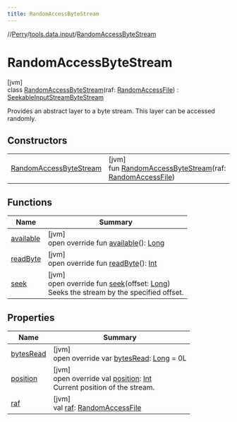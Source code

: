 ```yaml
---
title: RandomAccessByteStream
---
```

//[Perry](../../../index.html)/[tools.data.input](../index.html)/[RandomAccessByteStream](index.html)



# RandomAccessByteStream



[jvm]\
class [RandomAccessByteStream](index.html)(raf: [RandomAccessFile](https://docs.oracle.com/javase/8/docs/api/java/io/RandomAccessFile.html)) : [SeekableInputStreamByteStream](../-seekable-input-stream-byte-stream/index.html)

Provides an abstract layer to a byte stream. This layer can be accessed randomly.



## Constructors


| | |
|---|---|
| [RandomAccessByteStream](-random-access-byte-stream.html) | [jvm]<br>fun [RandomAccessByteStream](-random-access-byte-stream.html)(raf: [RandomAccessFile](https://docs.oracle.com/javase/8/docs/api/java/io/RandomAccessFile.html)) |


## Functions


| Name | Summary |
|---|---|
| [available](available.html) | [jvm]<br>open override fun [available](available.html)(): [Long](https://kotlinlang.org/api/latest/jvm/stdlib/kotlin/-long/index.html) |
| [readByte](read-byte.html) | [jvm]<br>open override fun [readByte](read-byte.html)(): [Int](https://kotlinlang.org/api/latest/jvm/stdlib/kotlin/-int/index.html) |
| [seek](seek.html) | [jvm]<br>open override fun [seek](seek.html)(offset: [Long](https://kotlinlang.org/api/latest/jvm/stdlib/kotlin/-long/index.html))<br>Seeks the stream by the specified offset. |


## Properties


| Name | Summary |
|---|---|
| [bytesRead](bytes-read.html) | [jvm]<br>open override var [bytesRead](bytes-read.html): [Long](https://kotlinlang.org/api/latest/jvm/stdlib/kotlin/-long/index.html) = 0L |
| [position](position.html) | [jvm]<br>open override val [position](position.html): [Int](https://kotlinlang.org/api/latest/jvm/stdlib/kotlin/-int/index.html)<br>Current position of the stream. |
| [raf](raf.html) | [jvm]<br>val [raf](raf.html): [RandomAccessFile](https://docs.oracle.com/javase/8/docs/api/java/io/RandomAccessFile.html) |

